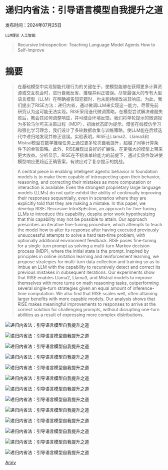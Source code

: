 # 递归内省法：引导语言模型自我提升之道

发布时间：2024年07月25日

`LLM理论` `人工智能`

> Recursive Introspection: Teaching Language Model Agents How to Self-Improve

# 摘要

> 在基础模型中实现智能代理行为的关键在于，使模型能够在获得更多计算资源或交互机会时，进行自我反省、推理并纠正错误。尽管最强大的专有大型语言模型（LLM）在明确被告知犯错时，也未能持续改进其响应。为此，我们提出了RISE方法：递归内省，通过微调LLM来实现这一能力，尽管先前研究认为这可能无法实现。RISE采用迭代微调策略，在模型尝试解决难题失败后，教会其如何调整响应，并可结合环境反馈。我们将单轮提示的微调视为多轮马尔可夫决策过程（MDP），初始状态即为提示。借鉴在线模仿学习和强化学习理念，我们设计了多轮数据收集与训练策略，使LLM能在后续迭代中递归地发现并修正错误。实验表明，RISE让Llama2、Llama3和Mistral模型在数学推理任务上通过更多轮次自我提升，超越了同等计算条件下的单轮策略。此外，RISE展现出良好的扩展性，在更强大的模型上带来更大收益。分析显示，RISE在不损害单轮能力的前提下，通过实质性改进使模型响应更趋近正确答案，有效应对了复杂提示的挑战。

> A central piece in enabling intelligent agentic behavior in foundation models is to make them capable of introspecting upon their behavior, reasoning, and correcting their mistakes as more computation or interaction is available. Even the strongest proprietary large language models (LLMs) do not quite exhibit the ability of continually improving their responses sequentially, even in scenarios where they are explicitly told that they are making a mistake. In this paper, we develop RISE: Recursive IntroSpEction, an approach for fine-tuning LLMs to introduce this capability, despite prior work hypothesizing that this capability may not be possible to attain. Our approach prescribes an iterative fine-tuning procedure, which attempts to teach the model how to alter its response after having executed previously unsuccessful attempts to solve a hard test-time problem, with optionally additional environment feedback. RISE poses fine-tuning for a single-turn prompt as solving a multi-turn Markov decision process (MDP), where the initial state is the prompt. Inspired by principles in online imitation learning and reinforcement learning, we propose strategies for multi-turn data collection and training so as to imbue an LLM with the capability to recursively detect and correct its previous mistakes in subsequent iterations. Our experiments show that RISE enables Llama2, Llama3, and Mistral models to improve themselves with more turns on math reasoning tasks, outperforming several single-turn strategies given an equal amount of inference-time computation. We also find that RISE scales well, often attaining larger benefits with more capable models. Our analysis shows that RISE makes meaningful improvements to responses to arrive at the correct solution for challenging prompts, without disrupting one-turn abilities as a result of expressing more complex distributions.

![递归内省法：引导语言模型自我提升之道](../../../paper_images/2407.18219/overview.png)

![递归内省法：引导语言模型自我提升之道](../../../paper_images/2407.18219/problem_formulation_data_collection.png)

![递归内省法：引导语言模型自我提升之道](../../../paper_images/2407.18219/inference_w_oracle.png)

![递归内省法：引导语言模型自我提升之道](../../../paper_images/2407.18219/inference_wo_oracle.png)

![递归内省法：引导语言模型自我提升之道](../../../paper_images/2407.18219/measure_nll.png)

![递归内省法：引导语言模型自我提升之道](../../../paper_images/2407.18219/loss_vs_epoch.png)

![递归内省法：引导语言模型自我提升之道](../../../paper_images/2407.18219/success_rate_unsolved.png)

![递归内省法：引导语言模型自我提升之道](../../../paper_images/2407.18219/a_multi_turn_interaction.png)

![递归内省法：引导语言模型自我提升之道](../../../paper_images/2407.18219/b_fail_samples.png)

![递归内省法：引导语言模型自我提升之道](../../../paper_images/2407.18219/c_iterative_ablation.png)

![递归内省法：引导语言模型自我提升之道](../../../paper_images/2407.18219/pass_vs_seq.png)

![递归内省法：引导语言模型自我提升之道](../../../paper_images/2407.18219/turn_correctness_change_gsm8k.png)

![递归内省法：引导语言模型自我提升之道](../../../paper_images/2407.18219/correct_to_correct.png)

[Arxiv](https://arxiv.org/abs/2407.18219)